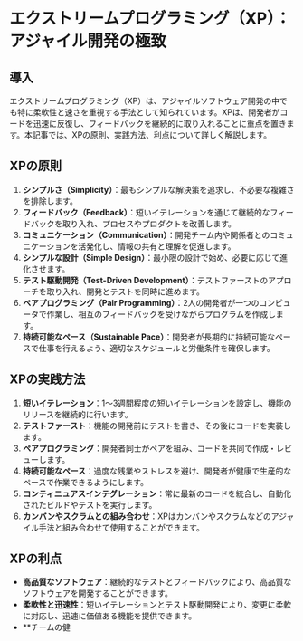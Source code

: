 # エクストリームプログラミング（XP）：アジャイル開発の極致

## 導入

エクストリームプログラミング（XP）は、アジャイルソフトウェア開発の中でも特に柔軟性と速さを重視する手法として知られています。XPは、開発者がコードを迅速に反復し、フィードバックを継続的に取り入れることに重点を置きます。本記事では、XPの原則、実践方法、利点について詳しく解説します。

## XPの原則

1. **シンプルさ（Simplicity）**：最もシンプルな解決策を追求し、不必要な複雑さを排除します。
2. **フィードバック（Feedback）**：短いイテレーションを通じて継続的なフィードバックを取り入れ、プロセスやプロダクトを改善します。
3. **コミュニケーション（Communication）**：開発チーム内や関係者とのコミュニケーションを活発化し、情報の共有と理解を促進します。
4. **シンプルな設計（Simple Design）**：最小限の設計で始め、必要に応じて進化させます。
5. **テスト駆動開発（Test-Driven Development）**：テストファーストのアプローチを取り入れ、開発とテストを同時に進めます。
6. **ペアプログラミング（Pair Programming）**：2人の開発者が一つのコンピュータで作業し、相互のフィードバックを受けながらプログラムを作成します。
7. **持続可能なペース（Sustainable Pace）**：開発者が長期的に持続可能なペースで仕事を行えるよう、適切なスケジュールと労働条件を確保します。

## XPの実践方法

1. **短いイテレーション**：1～3週間程度の短いイテレーションを設定し、機能のリリースを継続的に行います。
2. **テストファースト**：機能の開発前にテストを書き、その後にコードを実装します。
3. **ペアプログラミング**：開発者同士がペアを組み、コードを共同で作成・レビューします。
4. **持続可能なペース**：過度な残業やストレスを避け、開発者が健康で生産的なペースで作業できるようにします。
5. **コンティニュアスインテグレーション**：常に最新のコードを統合し、自動化されたビルドやテストを実行します。
6. **カンバンやスクラムとの組み合わせ**：XPはカンバンやスクラムなどのアジャイル手法と組み合わせて使用することができます。

## XPの利点

- **高品質なソフトウェア**：継続的なテストとフィードバックにより、高品質なソフトウェアを開発することができます。
- **柔軟性と迅速性**：短いイテレーションとテスト駆動開発により、変更に柔軟に対応し、迅速に価値ある機能を提供できます。
- **チームの健
